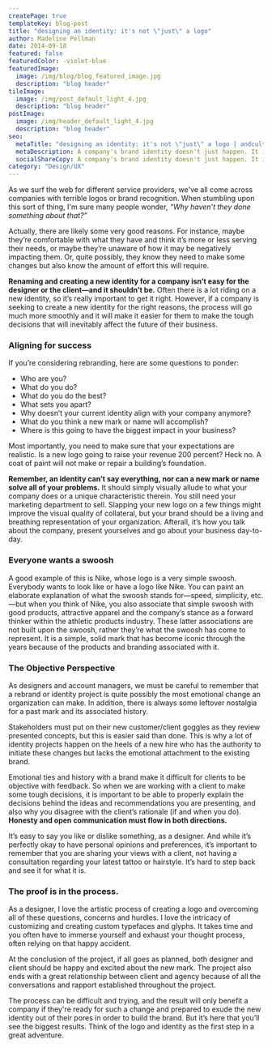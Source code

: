 ```yaml
---
createPage: true
templateKey: blog-post
title: "designing an identity: it's not \"just\" a logo"
author: Madeline Pellman
date: 2014-09-18
featured: false
featuredColor: -violet-blue
featuredImage:
  image: /img/blog/blog_featured_image.jpg
  description: "blog header"
tileImage:
  image: /img/post_default_light_4.jpg
  description: "blog header"
postImage:
  image: /img/header_default_light_4.jpg
  description: "blog header"
seo:
  metaTitle: "designing an identity: it's not \"just\" a logo | andculture"
  metaDescription: A company's brand identity doesn't just happen. It is a complex and intense process that demands both designer and client commit to open communication.
  socialShareCopy: A company's brand identity doesn't just happen. It is a complex and intense process that demands both designer and client commit to open communication.
category: "Design/UX"
---
```

As we surf the web for different service providers, we've all come across companies with terrible logos or brand recognition. When stumbling upon this sort of thing, I'm sure many people wonder, *“Why haven’t they done something about that?”*

Actually, there are likely some very good reasons. For instance, maybe they’re comfortable with what they have and think it’s more or less serving their needs, or maybe they’re unaware of how it may be negatively impacting them. Or, quite possibly, they know they need to make some changes but also know the amount of effort this will require.

**Renaming and creating a new identity for a company isn’t easy for the designer or the client—and it shouldn’t be.** Often there is a lot riding on a new identity, so it’s really important to get it right. However, if a company is seeking to create a new identity for the right reasons, the process will go much more smoothly and it will make it easier for them to make the tough decisions that will inevitably affect the future of their business.

### Aligning for success
If you’re considering rebranding, here are some questions to ponder:

* Who are you?
* What do you do?
* What do you do the best?
* What sets you apart?
* Why doesn’t your current identity align with your company anymore?
* What do you think a new mark or name will accomplish?
* Where is this going to have the biggest impact in your business?

Most importantly, you need to make sure that your expectations are realistic. Is a new logo going to raise your revenue 200 percent? Heck no. A coat of paint will not make or repair a building’s foundation.

**Remember, an identity can’t say everything, nor can a new mark or name solve all of your problems.** It should simply visually allude to what your company does or a unique characteristic therein. You still need your marketing department to sell. Slapping your new logo on a few things might improve the visual quality of collateral, but your brand should be a living and breathing representation of your organization. Afterall, it’s how you talk about the company, present yourselves and go about your business day-to-day.

### Everyone wants a swoosh
A good example of this is Nike, whose logo is a very simple swoosh. Everybody wants to look like or have a logo like Nike. You can paint an elaborate explanation of what the swoosh stands for—speed, simplicity, etc.—but when you think of Nike, you also associate that simple swoosh with good products, attractive apparel and the company’s stance as a forward thinker within the athletic products industry. These latter associations are not built upon the swoosh, rather they’re what the swoosh has come to represent. It is a simple, solid mark that has become iconic through the years because of the products and branding associated with it.

### The Objective Perspective
As designers and account managers, we must be careful to remember that a rebrand or identity project is quite possibly the most emotional change an organization can make. In addition, there is always some leftover nostalgia for a past mark and its associated history.

Stakeholders must put on their new customer/client goggles as they review presented concepts, but this is easier said than done. This is why a lot of identity projects happen on the heels of a new hire who has the authority to initiate these changes but lacks the emotional attachment to the existing brand.

Emotional ties and history with a brand make it difficult for clients to be objective with feedback. So when we are working with a client to make some tough decisions, it is important to be able to properly explain the decisions behind the ideas and recommendations you are presenting, and also why you disagree with the client’s rationale (if and when you do). **Honesty and open communication must flow in both directions.**

It’s easy to say you like or dislike something, as a designer. And while it’s perfectly okay to have personal opinions and preferences, it’s important to remember that you are sharing your views with a client, not having a consultation regarding your latest tattoo or hairstyle. It’s hard to step back and see it for what it is.

### The proof is in the process.
As a designer, I love the artistic process of creating a logo and overcoming all of these questions, concerns and hurdles. I love the intricacy of customizing and creating custom typefaces and glyphs. It takes time and you often have to immerse yourself and exhaust your thought process, often relying on that happy accident.

At the conclusion of the project, if all goes as planned, both designer and client should be happy and excited about the new mark. The project also ends with a great relationship between client and agency because of all the conversations and rapport established throughout the project.

The process can be difficult and trying, and the result will only benefit a company if they're ready for such a change and prepared to exude the new identity out of their pores in order to build the brand. But it’s here that you’ll see the biggest results. Think of the logo and identity as the first step in a great adventure.